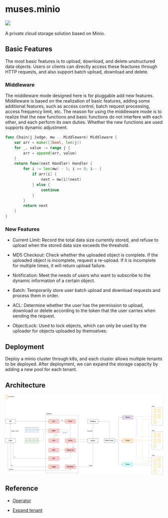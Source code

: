 # muses.minio
![](https://img.shields.io/github/release/silverswords/muses.minio.svg)

A private cloud storage solution based on Minio.

## Basic Features

The most basic features is to upload, download, and delete unstructured data objects. Users or clients can directly access these feactures through HTTP requests, and also support batch upload, download and delete.

### Middleware

The middleware mode designed here is for pluggable add new features. 
Middleware is based on the realization of basic features, adding some additional features, such as access control, batch request processing, access frequency limit, etc.
The reason for using the middleware mode is to realize that the new functions and basic functions do not interfere with each other, and each perform its own duties. Whether the new functions are used supports dynamic adjustment.

``` go
func Chain(j Judge, mw ...Middleware) Middleware {
	var arr = make([]bool, len(j))
	for _, value := range j {
		arr = append(arr, value)
	}
	return func(next Handler) Handler {
		for i := len(mw) - 1; i >= 0; i-- {
			if arr[i] {
				next = mw[i](next)
			} else {
				continue
			}
		}
		return next
	}
}
```

### New Features

- Current Limit: Record the total data size currently stored, and refuse to upload when the stored data size exceeds the threshold.

- MD5 Checkout: Check whether the uploaded object is complete. If the uploaded object is incomplete, request a re-upload. If it is incomplete for multiple times, it will return upload failure.

- Notification: Meet the needs of users who want to subscribe to the dynamic information of a certain object.

- Batch: Temporarily store user batch upload and download requests and process them in order.

- ACL: Determine whether the user has the permission to upload, download or delete according to the token that the user carries when sending the request.

- ObjectLock: Used to lock objects, which can only be used by the uploader for objects uploaded by themselves.

## Deployment

Deploy a minio cluster through k8s, and each cluster allows multiple tenants to be deployed. After deployment, we can expand the storage capacity by adding a new pool for each tenant.

## Architecture
![image](https://github.com/silverswords/muses.minio/blob/master/assets/bucket-architecture.png)

## Reference

- [Operator](https://docs.min.io/minio/k8s/reference/minio-operator-reference.html#minio-kubernetes-operator)

- [Expand tenant](https://docs.min.io/minio/k8s/reference/minio-kubectl-plugin.html#expand-a-minio-tenant)
